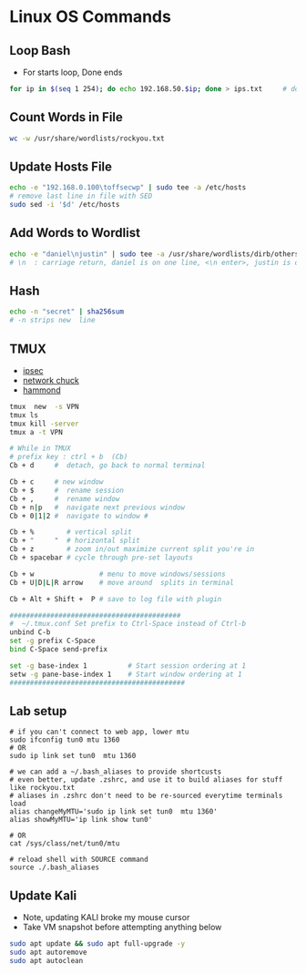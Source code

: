 # Linux OS Commands
## Loop Bash
* For starts loop, Done ends
```bash
for ip in $(seq 1 254); do echo 192.168.50.$ip; done > ips.txt     # done >  ips.txt outputs to file
```
## Count Words in File
```bash
wc -w /usr/share/wordlists/rockyou.txt   
```
##  Update Hosts File
```bash
echo -e "192.168.0.100\toffsecwp" | sudo tee -a /etc/hosts
# remove last line in file with SED
sudo sed -i '$d' /etc/hosts
```
## Add Words to Wordlist
```bash
echo -e "daniel\njustin" | sudo tee -a /usr/share/wordlists/dirb/others/names.txt
# \n  : carriage return, daniel is on one line, <\n enter>, justin is on the next line
```
## Hash
```bash
echo -n "secret" | sha256sum
# -n strips new  line
```
## TMUX 
- [ipsec](https://www.youtube.com/watch?v=Lqehvpe_djs)
- [network chuck](https://www.youtube.com/watch?v=nTqu6w2wc68)
- [hammond](https://www.youtube.com/watch?v=5-_bUD6oMok)

```bash
tmux  new  -s VPN  
tmux ls
tmux kill -server
tmux a -t VPN

# While in TMUX
# prefix key : ctrl + b  (Cb)
Cb + d     #  detach, go back to normal terminal

Cb + c     # new window
Cb + $     #  rename session
Cb + ,     #  rename window
Cb + n|p   #  navigate next previous window
Cb + 0|1|2 #  navigate to window # 

Cb + %        # vertical split
Cb + "     "  # horizontal split
Cb + z        # zoom in/out maximize current split you're in
Cb + spacebar # cycle through pre-set layouts 

Cb + w                # menu to move windows/sessions
Cb + U|D|L|R arrow    # move around  splits in terminal

Cb + Alt + Shift +  P # save to log file with plugin

##########################################
#  ~/.tmux.conf Set prefix to Ctrl-Space instead of Ctrl-b
unbind C-b
set -g prefix C-Space
bind C-Space send-prefix

set -g base-index 1          # Start session ordering at 1
setw -g pane-base-index 1    # Start window ordering at 1
###########################################
```
## Lab setup
```shell
# if you can't connect to web app, lower mtu 
sudo ifconfig tun0 mtu 1360
# OR
sudo ip link set tun0  mtu 1360

# we can add a ~/.bash_aliases to provide shortcusts
# even better, update .zshrc, and use it to build aliases for stuff like rockyou.txt
# aliases in .zshrc don't need to be re-sourced everytime terminals load
alias changeMyMTU='sudo ip link set tun0  mtu 1360'
alias showMyMTU='ip link show tun0'

# OR
cat /sys/class/net/tun0/mtu

# reload shell with SOURCE command
source ./.bash_aliases
```
## Update Kali
* Note, updating KALI broke my mouse cursor
* Take VM snapshot before attempting anything below
```bash
sudo apt update && sudo apt full-upgrade -y
sudo apt autoremove
sudo apt autoclean
```
